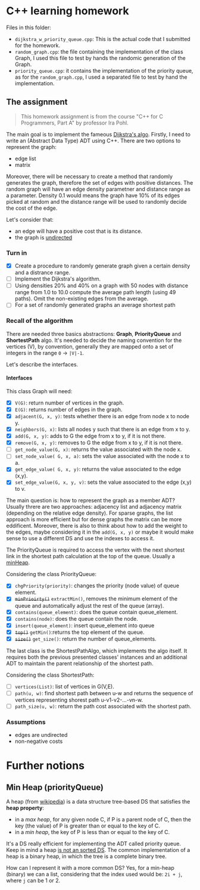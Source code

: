 # C++ learning homework
Files in this folder:
- `dijkstra_w_priority_queue.cpp`: This is the actual code that I submitted for the homework. 
- `random_graph.cpp`: the file containing the implementation of the class Graph, I used this file to test by hands the randomic generation of the Graph.
- `priority_queue.cpp`: it contains the implementation of the priority queue, as for the `random_graph.cpp`, I used a separated file to test by hand the implementation.
## The assignment
> This homework assignment is from the course "C++ for C Programmers, Part A" by professor Ira Pohl.

The main goal is to implement the fameous [Dijkstra's algo](https://en.wikipedia.org/wiki/Dijkstra's_algorithm). Firstly, I need to write an (Abstract Data Type) ADT using C++. There are two options to represent the graph:
- edge list
- matrix

Moreover, there will be necessary to create a method that randomly generates the graph, therefore the set of edges with positive distances. The random graph will have an edge density parametner and distance range as a parameter. 
Density 0.1 would means the graph have 10% of its edges picked at random and the distance range will be used to randomly decide the cost of the edge.

Let's consider that:
- an edge will have a positive cost that is its distance. 
- the graph is <u>undirected</u>
  
### Turn in
- [x] Create a procedure to randomly generate graph given a certain density and a distrance range.
- [ ] Implement the Dijkstra's algorithm.
- [ ] Using densities 20% and 40% on a graph with 50 nodes with distance range from 1.0 to 10.0 compute the average path length (using 49 paths). Omit the non-existing edges from the average.
- [ ] For a set of randomly generated graphs an average shortest path
  
### Recall of the algorithm
There are needed three basics abstractions: **Graph**, **PriorityQueue** and **ShortestPath** algo. It's needed to decide the naming convention for the vertices (V), by convention, generally they are mapped onto a set of integers in the range `0` -> `|V|-1`. 

Let's describe the interfaces.

#### Interfaces
This class Graph will need:
- [x] `V(G)`: return number of vertices in the graph.
- [x] `E(G)`: returns number of edges in the graph.
- [x] `adjacent(G, x, y)`: tests whether there is an edge from node x to node y.
- [x] `neighbors(G, x)`: lists all nodes y such that there is an edge from x to y.
- [x] `add(G, x, y)`: adds to G the edge from x to y, if it is not there.
- [x] `remove(G, x, y)`: removes to G the edge from x to y, if it is not there.
- [ ] `get_node_value(G, x)`: returns the value associated with the node x.
- [ ] `set_node_value( G, x, a)`: sets the value associated with the node x to a.
- [x] `get_edge_value( G, x, y)`: returns the value associated to the edge (x,y).
- [x] `set_edge_value(G, x, y, v)`: sets the value associated to the edge (x,y) to v.

The main question is: how to represent the graph as a member ADT? Usually threre are two approaches: adjacency list and adjacency matrix (depending on the relative edge density). For sparse graphs, the list approach is more efficient but for dense graphs the matrix can be more eddificent. Moreover, there is also to think about how to add the weight to the edges, maybe considering it in the `add(G, x, y)` or maybe it would make sense to use a different DS and use the indexes to access it. 

The PriorityQueue is required to access the vertex with the next shortest link in the shortest path calculation at the top of the queue. Usually a [minHeap](https://en.wikipedia.org/wiki/Min-max_heap).

Considering the class PriorityQueue:
- [x] `chgPriority(priority)`: changes the priority (node value) of queue element.
- [x] ~~`minPrioirty()`~~ `extractMin()`, removes the minimum element of the queue and automatically adjust the rest of the queue (array).
- [x] `contains(queue_element)`: does the queue contain queue_element.
- [x] `contains(node)`: does the queue contain the node.
- [x] `insert(queue_element)`: insert queue_element into queue
- [x] ~~`top()`~~ `getMin()`:returns the top element of the queue.
- [x] ~~`size()`~~ `get_size()`: return the number of queue_elements.

The last class is the ShortestPathAlgo, which implements the algo itself. It requires both the previous presented classes' instances and an additional ADT to maintain the parent relationship of the shortest path.

Considering the class ShortestPath:
- [ ] `vertices(List)`: list of vertices in G(V,E).
- [ ] `path(u, w)`: find shortest path between u-w and returns the sequence of vertices representing shorest path u-v1-v2-…-vn-w.
- [ ] `path_size(u, w)`: return the path cost associated with the shortest path.

### Assumptions
- edges are undirected
- non-negative costs


# Further notions
## Min Heap (priorityQueue)
A heap (from [wikipedia](https://en.wikipedia.org/wiki/Heap_(data_structure))) is a data structure tree-based DS that satisfies the **heap property**: 
- in a *max heap*, for any given node C, if P is a parent node of C, then the key (the value) of P is greater than or equal to the key of C. 
- in a *min heap*, the key of P is less than or equal to the key of C. 

It's a DS really efficient for implementing the ADT called priority queue. Keep in mind a heap <u>is not an sorted DS</u>. The common implementation of a heap is a binary heap, in which the tree is a complete binary tree. 

How can I represent it with a more common DS? Yes, for a min-heap (binary) we can a list, considering that the index used would be: `2i + j`, where `j` can be 1 or 2.